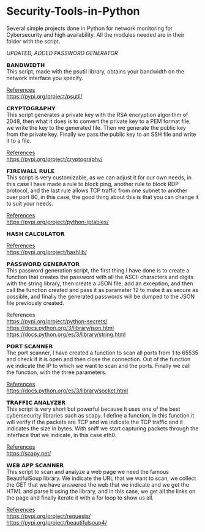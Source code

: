 # Security-Tools-in-Python
Several simple projects done in Python for network monitoring for Cybersecurity and high availability. All the modules needed are in their folder with the script.

<em>UPDATED, ADDED PASSWORD GENERATOR</em>

𝗕𝗔𝗡𝗗𝗪𝗜𝗗𝗧𝗛
<br>This script, made with the psutil library, obtains your bandwidth on the network interface you specify.

<u>References</u>
<br>https://pypi.org/project/psutil/

𝗖𝗥𝗬𝗣𝗧𝗢𝗚𝗥𝗔𝗣𝗛𝗬
<br>This script generates a private key with the RSA encryption algorithm of 2048, then what it does is to convert the private key to a PEM format file, we write the key to the generated file. Then we generate the public key from the private key. 
Finally we pass the public key to an SSH file and write it to a file.

<u>References</u>
<br>https://pypi.org/project/cryptography/

𝗙𝗜𝗥𝗘𝗪𝗔𝗟𝗟 𝗥𝗨𝗟𝗘
<br>This script is very customizable, as we can adjust it for our own needs, in this case I have made a rule to block ping, another rule to block RDP protocol, and the last rule allows TCP traffic from one subnet to another over port 80, in this case, the good thing about this is that you can change it to suit your needs.

<u>References</u>
<br>https://pypi.org/project/python-iptables/

𝗛𝗔𝗦𝗛 𝗖𝗔𝗟𝗖𝗨𝗟𝗔𝗧𝗢𝗥
<br>

<u>References</u>
<br>https://pypi.org/project/hashlib/

𝗣𝗔𝗦𝗦𝗪𝗢𝗥𝗗 𝗚𝗘𝗡𝗘𝗥𝗔𝗧𝗢𝗥
<br>This password generation script, the first thing I have done is to create a function that creates the password with all the ASCII characters and digits with the string library, then create a JSON file, add an exception, and then call the function created and pass it as parameter 12 to make it as secure as possible, and finally the generated passwords will be dumped to the JSON file previously created.

References</u>
<br>https://pypi.org/project/python-secrets/
<br>https://docs.python.org/3/library/json.html
<br>https://docs.python.org/es/3/library/string.html

𝗣𝗢𝗥𝗧 𝗦𝗖𝗔𝗡𝗡𝗘𝗥
<br>The port scanner, I have created a function to scan all ports from 1 to 65535 and check if it is open and then close the connection. Out of the function we indicate the IP to which we want to scan and the ports. Finally we call the function, with the three parameters. 

<u>References</u>
<br>https://docs.python.org/es/3/library/socket.html

𝗧𝗥𝗔𝗙𝗙𝗜𝗖 𝗔𝗡𝗔𝗟𝗬𝗭𝗘𝗥
<br>This script is very short but powerful because it uses one of the best cybersecurity libraries such as scapy. I define a function, in this function it will verify if the packets are TCP and we indicate the TCP traffic and it indicates the size in bytes. With sniff we start capturing packets through the interface that we indicate, in this case eth0.

<u>References</u>
<br>https://scapy.net/

𝗪𝗘𝗕 𝗔𝗣𝗣 𝗦𝗖𝗔𝗡𝗡𝗘𝗥
<br>This script to scan and analyze a web page we need the famous BeautifulSoup library. We indicate the URL that we want to scan, we collect the GET that we have answered the web that we indicate and we get the HTML and parse it using the library, and in this case, we get all the links on the page and finally iterate it with a for loop to show us all. 

<u>References</u>
<br>https://pypi.org/project/requests/
<br>https://pypi.org/project/beautifulsoup4/


